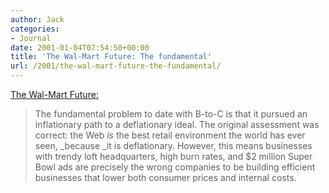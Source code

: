 ```yaml
---
author: Jack
categories:
- Journal
date: 2001-01-04T07:54:50+00:00
title: 'The Wal-Mart Future: The fundamental'
url: /2001/the-wal-mart-future-the-fundamental/
---
```


[The Wal-Mart Future:][1]
  


> The fundamental problem to date with B-to-C is that it pursued an inflationary path to a deflationary ideal. The original assessment was correct: the Web _is_ the best retail environment the world has ever seen, _because _it is deflationary. However, this means businesses with trendy loft headquarters, high burn rates, and $2 million Super Bowl ads are precisely the wrong companies to be building efficient businesses that lower both consumer prices and internal costs.</p> </p> </blockquote>

 [1]: http://www.business2.com/content/magazine/breakthrough/2001/01/02/23685